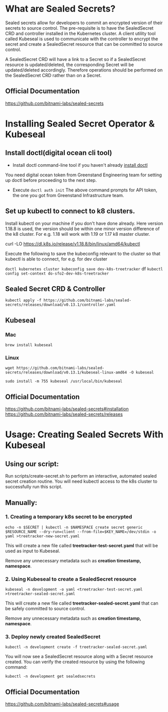 # What are Sealed Secrets?
Sealed secrets allow for developers to commit an encrypted version of their secrets to source control. The pre-requisite is to have the SealedSecret CRD and controller installed in the Kubernetes cluster. A client utility tool called Kubeseal is used to communicate with the controller to encrypt the secret and create a SealedSecret resource that can be committed to source control.

A SealedSecret CRD will have a link to a Secret so if a SealedSecret resource is updated/deleted, the corresponding Secret will be updated/deleted accordingly. Therefore operations should be performed on the SealedSecret CRD rather than on a Secret.

## Official Documentation
https://github.com/bitnami-labs/sealed-secrets
# Installing Sealed Secret Operator & Kubeseal

## Install doctl(digital ocean cli tool)

- Install doctl command-line tool if you haven't already [install doctl](https://www.digitalocean.com/docs/apis-clis/doctl/how-to/install/)

You need digital ocean token from Greenstand Engineering team for setting up doctl before proceeding to the next step.

- Execute `doctl auth init`
The above command prompts for API token, the one you got from Greenstand Infrastructure team.

## Set up kubectl to connect to k8 clusters.

Install kubectl on your machine if you don't have done already. Here version 1.18.8 is used, the version should be within one minor version difference of
the k8 cluster. For e.g. 1.18 will work with 1.19 or 1.17 k8 master cluster.

curl -LO https://dl.k8s.io/release/v1.18.8/bin/linux/amd64/kubectl

Execute the following to save the kubeconfig relevant to the cluster so that kubectl is able to connect, for e.g. for dev cluster

`doctl kubernetes cluster kubeconfig save dev-k8s-treetracker`
   df
`kubectl config set-context do-sfo2-dev-k8s-treetracker`


## Sealed Secret CRD & Controller
`kubectl apply -f https://github.com/bitnami-labs/sealed-secrets/releases/download/v0.13.1/controller.yaml`

## Kubeseal
### Mac
`brew install kubeseal`
### Linux
`wget https://github.com/bitnami-labs/sealed-secrets/releases/download/v0.13.1/kubeseal-linux-amd64 -O kubeseal`

`sudo install -m 755 kubeseal /usr/local/bin/kubeseal`

## Official Documentation
https://github.com/bitnami-labs/sealed-secrets#installation
https://github.com/bitnami-labs/sealed-secrets/releases


# Usage: Creating Sealed Secrets With Kubeseal

## Using our script:

Run scripts/create-secret.sh to perform an interactive, automated sealed secret creation routine.  You will need kubectl access to the k8s cluster to successfully run this script.

## Manually:

### 1. Creating a temporary k8s secret to be encrypted
`echo -n $SECRET | kubectl -n $NAMESPACE create secret generic $RESOURCE_NAME --dry-run=client --from-file=$KEY_NAME=/dev/stdin -o yaml >treetracker-new-secret.yaml`

This will create a new file called **treetracker-test-secret.yaml** that will be used as input to Kubeseal.

Remove any unnecessary metadata such as **creation timestamp, namespace**.
### 2. Using Kubeseal to create a SealedSecret resource
`kubeseal -n development -o yaml <treetracker-test-secret.yaml >treetracker-sealed-secret.yaml`

This will create a new file called **treetracker-sealed-secret.yaml** that can be safely committed to source control.

Remove any unnecessary metadata such as **creation timestamp, namespace**.

### 3. Deploy newly created SealedSecret
`kubectl -n development create -f treetracker-sealed-secret.yaml`

You will now see a SealedSecret resource along with a Secret resource created.
You can verify the created resource by using the following command:

`kubectl -n development get sealedsecrets`


## Official Documentation
https://github.com/bitnami-labs/sealed-secrets#usage
